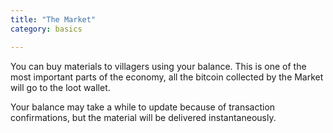 ```yaml
---
title: "The Market"
category: basics

---
```

You can buy materials to villagers using your balance.
This is one of the most important parts of the economy, all the bitcoin collected by the Market will go to the loot wallet.


Your balance may take a while to update because of transaction confirmations, but the material will be delivered instantaneously.